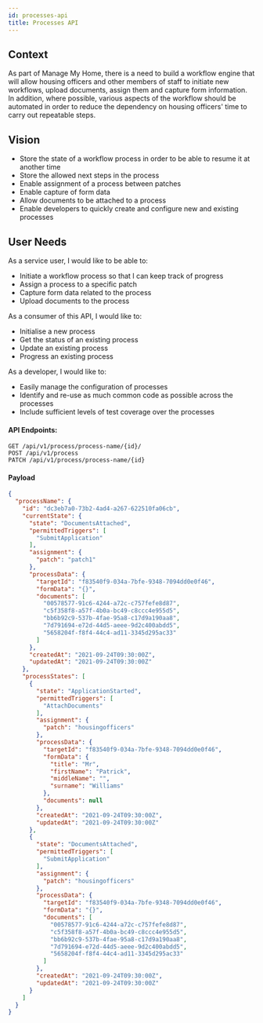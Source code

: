 ```yaml
---
id: processes-api
title: Processes API
---
```



## Context
As part of Manage My Home, there is a need to build a workflow engine that will allow housing officers and other members of staff to initiate new workflows, upload documents, assign them and capture form information. In addition, where possible, various aspects of the workflow should be automated in order to reduce the dependency on housing officers' time to carry out repeatable steps.

## Vision
- Store the state of a workflow process in order to be able to resume it at another time
- Store the allowed next steps in the process
- Enable assignment of a process between patches
- Enable capture of form data
- Allow documents to be attached to a process
- Enable developers to quickly create and configure new and existing processes

## User Needs
As a service user, I would like to be able to:
- Initiate a workflow process so that I can keep track of progress
- Assign a process to a specific patch
- Capture form data related to the process
- Upload documents to the process

As a consumer of this API, I would like to:
- Initialise a new process
- Get the status of an existing process
- Update an existing process
- Progress an existing process

As a developer, I would like to:
- Easily manage the configuration of processes
- Identify and re-use as much common code as possible across the processes
- Include sufficient levels of test coverage over the processes


#### API Endpoints:
```
GET /api/v1/process/process-name/{id}/
POST /api/v1/process
PATCH /api/v1/process/process-name/{id}
```

#### Payload

```json
{
  "processName": {
    "id": "dc3eb7a0-73b2-4ad4-a267-622510fa06cb",
    "currentState": {
      "state": "DocumentsAttached",
      "permittedTriggers": [
        "SubmitApplication"
      ],
      "assignment": {
        "patch": "patch1"
      },
      "processData": {
        "targetId": "f83540f9-034a-7bfe-9348-7094dd0e0f46",
        "formData": "{}",
        "documents": [
          "00578577-91c6-4244-a72c-c757fefe8d87",
          "c5f358f8-a57f-4b0a-bc49-c8ccc4e955d5",
          "bb6b92c9-537b-4fae-95a8-c17d9a190aa8",
          "7d791694-e72d-44d5-aeee-9d2c400abdd5",
          "5658204f-f8f4-44c4-ad11-3345d295ac33"
        ]
      },
      "createdAt": "2021-09-24T09:30:00Z",
      "updatedAt": "2021-09-24T09:30:00Z"
    },
    "processStates": [
      {
        "state": "ApplicationStarted",
        "permittedTriggers": [
          "AttachDocuments"
        ],
        "assignment": {
          "patch": "housingofficers"
        },
        "processData": {
          "targetId": "f83540f9-034a-7bfe-9348-7094dd0e0f46",
          "formData": {
            "title": "Mr",
            "firstName": "Patrick",
            "middleName": "",
            "surname": "Williams"
          },
          "documents": null
        },
        "createdAt": "2021-09-24T09:30:00Z",
        "updatedAt": "2021-09-24T09:30:00Z"
      },
      {
        "state": "DocumentsAttached",
        "permittedTriggers": [
          "SubmitApplication"
        ],
        "assignment": {
          "patch": "housingofficers"
        },
        "processData": {
          "targetId": "f83540f9-034a-7bfe-9348-7094dd0e0f46",
          "formData": "{}",
          "documents": [
            "00578577-91c6-4244-a72c-c757fefe8d87",
            "c5f358f8-a57f-4b0a-bc49-c8ccc4e955d5",
            "bb6b92c9-537b-4fae-95a8-c17d9a190aa8",
            "7d791694-e72d-44d5-aeee-9d2c400abdd5",
            "5658204f-f8f4-44c4-ad11-3345d295ac33"
          ]
        },
        "createdAt": "2021-09-24T09:30:00Z",
        "updatedAt": "2021-09-24T09:30:00Z"
      }
    ]
  }
}
```



